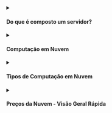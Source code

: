 <details><summary><h4>Do que é composto um servidor?</h4></summary>
  
<br>

##### Um servidor é composto por:

- Computação: CPU 
- Memória: RAM 
- Armazenamento: Dados
- Banco de Dados: Armazena dados de forma estruturada
- Rede: Roteadores, switches, servidor DNS
  - Rede: cabos, roteadores e servidores conectados entre si
  - Roteador: um dispositivo de rede que encaminha pacotes de dados entre redes de computadores. Eles sabem para onde enviar seus pacotes na internet!
  - Switch: pega um pacote e o envia para o servidor/cliente correto na sua rede

 <div alignr="center">
<img src="https://thumbs2.imgbox.com/c6/e8/H9K98LHQ_t.png" />
 </div>


##### Não faz muito tempo, essa era a maneira de construir uma infraestrutura (abordagem tradicional de TI):
 <div alignr="center">
<img src="https://thumbs2.imgbox.com/4b/02/AKnOfE3s_t.png" />
 </div>

##### Problemas com a abordagem tradicional de TI

- Pagar pelo aluguel do data center
- Pagar pelo fornecimento de energia, refrigeração, manutenção
- Adicionar e substituir hardware leva tempo
- A escalabilidade é limitada
- Contratar uma equipe 24/7 para monitorar a infraestrutura
- Como lidar com desastres? (terremotos, desligamentos de energia, incêndios...)

Tudo isso pode ser externalizado?

</details>

<details>
  <summary><h4>Computação em Nuvem</h4></summary>
  <br>
</details>

<details>
<summary><h4>Tipos de Computação em Nuvem</h4></summary>
<br>
  
##### Infraestrutura como Serviço (IaaS)
  
- Fornece blocos de construção para a computação em nuvem
- Oferece rede, computadores e espaço de armazenamento de dados
- Maior flexibilidade
- Fácil paralelo com a TI tradicional no local
 - Exemplo
   <table cellspacing="0" cellpadding="0">
     <tr>
       <td> - Amazon EC2</td>
       <td><img src="https://d2q66yyjeovezo.cloudfront.net/icon/d88319dfa5d204f019b4284149886c59-7d586ea82f792b61a8c87de60565133d.svg" /></td>
     </tr>
   </table>

##### Plataforma como Serviço (PaaS)
  
- Elimina a necessidade de sua organização gerenciar a infraestrutura subjacente
- Concentra-se na implantação e gerenciamento de suas aplicações
- Exemplo
   <table cellspacing="0" cellpadding="0">
     <tr>
       <td>- Elastic Beanstalk</td>
       <td><img src="https://d2q66yyjeovezo.cloudfront.net/icon/d43b67a293d39d11b046bd1813c804cb-4bc0ce71c93950e1ad695b25a4f1d4b5.svg" /></td>
     </tr> 
   </table>
  
 ##### Software como Serviço (SaaS)  
 - Produto completo que é executado e gerenciado pelo provedor de serviços
 - Exemplo   
   <table cellspacing="0" cellpadding="0">
     <tr> 
       <td>- Muitos Serviços da AWS (ex: Rekognition para Aprendizado de Máquina) </td>
        <td><img width="15%" src="https://encrypted-tbn0.gstatic.com/images?q=tbn:ANd9GcQWPOov6TZhY9Lso6rbo4_iFQ7OfEgWgy_Fk_INpumtuiPGjltSfJPYyzlbaIbmAtcbSOQ&usqp=CAU" /></td>
     </tr>
   </table>
 <hr/>
 <div align="center">
   <img src="https://thumbs2.imgbox.com/c6/71/c5rgRvNJ_t.png" />
 </div>
</details>

<details>
  <summary><h4>Preços da Nuvem - Visão Geral Rápida</h4></summary>
  <br>

  A AWS possui 3 fundamentos de preços, seguindo o modelo de pagamento conforme o uso:

  - Computação:
    - Pague pelo tempo de computação
      <table>
          <tr>
            <td rowspan="4"><img width="30%" src="https://thumbs2.imgbox.com/65/c8/IMPrp1MZ_t.png" /></td>
          </tr>
          <tr>
          <td><img src="https://d2q66yyjeovezo.cloudfront.net/icon/d88319dfa5d204f019b4284149886c59-7d586ea82f792b61a8c87de60565133d.svg" /> </td>
          </tr>
          <tr>
          <td><img src="https://d2q66yyjeovezo.cloudfront.net/icon/d43b67a293d39d11b046bd1813c804cb-4bc0ce71c93950e1ad695b25a4f1d4b5.svg" /> </td>
          </tr>
          <tr>
          <td><img src="https://d2q66yyjeovezo.cloudfront.net/icon/945f3fc449518a73b9f5f32868db466c-926961f91b072604c42b7f39ce2eaf1c.svg" /> </td>
          </tr>
      </table>

  - Armazenamento:
    - Pague pelos dados armazenados na Nuvem
      <table>
        <tr>
          <td rowspan="4"><img width="30%" src="https://thumbs2.imgbox.com/57/8c/zH60PUMU_t.png" /></td>
        </tr>
        <tr>
        <td><img src="https://d2q66yyjeovezo.cloudfront.net/icon/c0828e0381730befd1f7a025057c74fb-43acc0496e64afba82dbc9ab774dc622.svg" /> </td>
        </tr>
        <tr>
        <td><img width="8%" src="https://seeklogo.com/images/A/amazon-elastic-file-system-logo-E7053CDC9F-seeklogo.com.png" /> </td>
        </tr>
        <tr>
        <td><img width="8%" src="https://res.cloudinary.com/hy4kyit2a/f_auto,fl_lossy,q_70/learn/modules/aws-storage/choose-the-right-storage-service/images/75c6bec122ddc0a1a76b0bf99a89cae0_2-c-235-e-2-f-2448-40-c-3-8-c-7-b-e-9753-d-6-b-0-df-5.png" /> </td>
        </tr>
      </table>

  - Transferência de dados PARA FORA da Nuvem:
    - A transferência de dados PARA DENTRO é gratuita

    <table>
        <tr>
          <td><img width="25%" src="https://hotmart.s3.amazonaws.com/product_pictures/2b279618-20d6-4514-b9e4-d5feb84bc025/aws.png" /></td>
        </tr>
    </table>

  - Resolve o problema caro da TI tradicional
</details>
